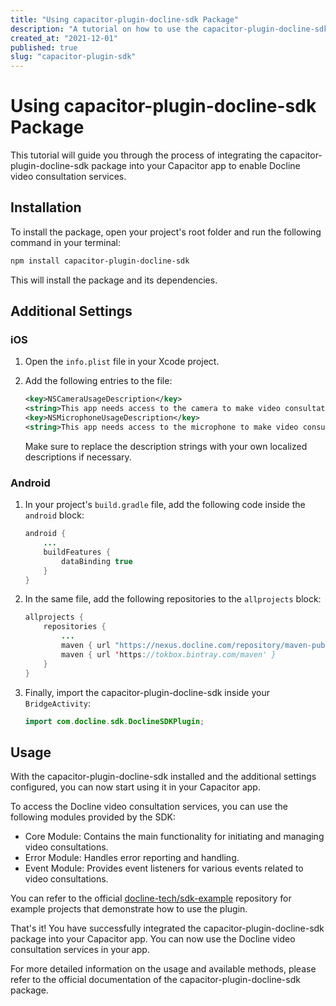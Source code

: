 ```yaml
---
title: "Using capacitor-plugin-docline-sdk Package"
description: "A tutorial on how to use the capacitor-plugin-docline-sdk package for integrating Docline video consultation services into your Capacitor app."
created_at: "2021-12-01"
published: true
slug: "capacitor-plugin-sdk"
---
```


# Using capacitor-plugin-docline-sdk Package

This tutorial will guide you through the process of integrating the capacitor-plugin-docline-sdk package into your Capacitor app to enable Docline video consultation services.

## Installation

To install the package, open your project's root folder and run the following command in your terminal:

```bash
npm install capacitor-plugin-docline-sdk
```

This will install the package and its dependencies.

## Additional Settings

### iOS

1. Open the `info.plist` file in your Xcode project.
2. Add the following entries to the file:

   ```xml
   <key>NSCameraUsageDescription</key>
   <string>This app needs access to the camera to make video consultations.</string>
   <key>NSMicrophoneUsageDescription</key>
   <string>This app needs access to the microphone to make video consultations.</string>
   ```

   Make sure to replace the description strings with your own localized descriptions if necessary.

### Android

1. In your project's `build.gradle` file, add the following code inside the `android` block:

   ```java
   android {
       ...
       buildFeatures {
           dataBinding true
       }
   }
   ```

2. In the same file, add the following repositories to the `allprojects` block:

   ```java
   allprojects {
       repositories {
           ...
           maven { url "https://nexus.docline.com/repository/maven-public/" }
           maven { url 'https://tokbox.bintray.com/maven' }
       }
   }
   ```

3. Finally, import the capacitor-plugin-docline-sdk inside your `BridgeActivity`:

   ```java
   import com.docline.sdk.DoclineSDKPlugin;
   ```

## Usage

With the capacitor-plugin-docline-sdk installed and the additional settings configured, you can now start using it in your Capacitor app.

To access the Docline video consultation services, you can use the following modules provided by the SDK:

- Core Module: Contains the main functionality for initiating and managing video consultations.
- Error Module: Handles error reporting and handling.
- Event Module: Provides event listeners for various events related to video consultations.

You can refer to the official [docline-tech/sdk-example](https://github.com/docline-tech/sdk-example) repository for example projects that demonstrate how to use the plugin.

That's it! You have successfully integrated the capacitor-plugin-docline-sdk package into your Capacitor app. You can now use the Docline video consultation services in your app.

For more detailed information on the usage and available methods, please refer to the official documentation of the capacitor-plugin-docline-sdk package.